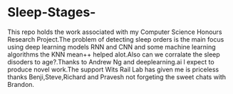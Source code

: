 # Sleep-Stages-
This repo holds the work associated with my Computer Science Honours Research Project.The problem of detecting sleep orders is the main focus using deep learning models RNN and CNN and some machine learning algorithms the KNN mean++ helped alot.Also can we corralate the sleep disoders to age?.Thanks to Andrew Ng and deeplearning.ai l expect to produce novel work.The support Wits Rail Lab has given me is priceless thanks Benji,Steve,Richard and Pravesh not forgeting the sweet chats with Brandon.
